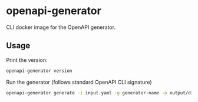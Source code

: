 # openapi-generator

CLI docker image for the OpenAPI generator.

## Usage

Print the version:
```bash
openapi-generator version
```


Run the generator (follows standard OpenAPI CLI signature)
```bash
openapi-generator generate -i input.yaml -g generator-name -o output/dir
```
